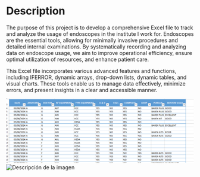 # Description
The purpose of this project is to develop a comprehensive Excel file to track and analyze the usage of endoscopes in the institute I work for. 
Endoscopes are the essential tools, allowing for minimally invasive procedures and detailed internal examinations. By systematically recording and analyzing data on endoscope usage, we aim to improve operational efficiency, ensure optimal utilization of resources, and enhance patient care.

This Excel file incorporates various advanced features and functions, including  IFERROR, dynamic arrays, drop-down lists, dynamic tables, and visual charts. These tools enable us to manage data effectively, minimize errors, and present insights in a clear and accessible manner.

![Descripción de la imagen](https://github.com/CynthiaFigueroa/ENDOSCOPY/blob/main/vista1.png)
![Descripción de la imagen](https://raw.githubusercontent.com/CynthiaFigueroa/ENDOSCOPY/main/vista2.png/al/asset)
